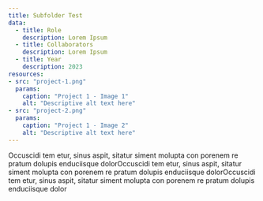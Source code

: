 ```yaml
---
title: Subfolder Test
data:
  - title: Role
    description: Lorem Ipsum
  - title: Collaborators
    description: Lorem Ipsum
  - title: Year
    description: 2023
resources:
- src: "project-1.png"
  params:
    caption: "Project 1 - Image 1"
    alt: "Descriptive alt text here"
- src: "project-2.png"
  params:
    caption: "Project 1 - Image 2"
    alt: "Descriptive alt text here"
---
```


Occuscidi tem etur, sinus aspit, sitatur siment molupta con porenem re pratum dolupis enduciisque dolorOccuscidi tem etur, sinus aspit, sitatur siment molupta con porenem re pratum dolupis enduciisque dolorOccuscidi tem etur, sinus aspit, sitatur siment molupta con porenem re pratum dolupis enduciisque dolor